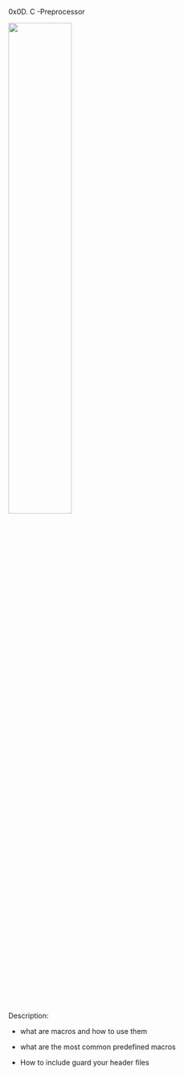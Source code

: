0x0D. C -Preprocessor

<img src="https://miro.medium.com/max/1400/1*WG-1jZy1gZfawd0sZdKLSA.gif" width = 50%>
 
 Description:

 * what are macros and how to use them

 * what are the most common  predefined macros

 * How to include guard your header files 
